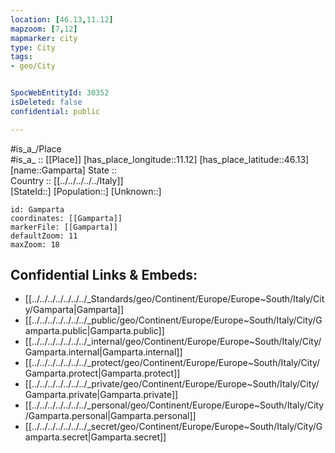 ```yaml
---
location: [46.13,11.12] 
mapzoom: [7,12] 
mapmarker: city 
type: City
tags:
- geo/City


SpocWebEntityId: 30352
isDeleted: false
confidential: public

---
```

#is_a_/Place  
#is_a_ :: [[Place]] 
[has_place_longitude::11.12] 
[has_place_latitude::46.13] 
[name::Gamparta] 
State ::  
Country :: [[../../../../../Italy]]  
[StateId::] 
[Population::] 
[Unknown::] 


```leaflet
id: Gamparta
coordinates: [[Gamparta]] 
markerFile: [[Gamparta]] 
defaultZoom: 11 
maxZoom: 18
```


## Confidential Links & Embeds: 
- [[../../../../../../../_Standards/geo/Continent/Europe/Europe~South/Italy/City/Gamparta|Gamparta]] 
- [[../../../../../../../_public/geo/Continent/Europe/Europe~South/Italy/City/Gamparta.public|Gamparta.public]] 
- [[../../../../../../../_internal/geo/Continent/Europe/Europe~South/Italy/City/Gamparta.internal|Gamparta.internal]] 
- [[../../../../../../../_protect/geo/Continent/Europe/Europe~South/Italy/City/Gamparta.protect|Gamparta.protect]] 
- [[../../../../../../../_private/geo/Continent/Europe/Europe~South/Italy/City/Gamparta.private|Gamparta.private]] 
- [[../../../../../../../_personal/geo/Continent/Europe/Europe~South/Italy/City/Gamparta.personal|Gamparta.personal]] 
- [[../../../../../../../_secret/geo/Continent/Europe/Europe~South/Italy/City/Gamparta.secret|Gamparta.secret]] 
